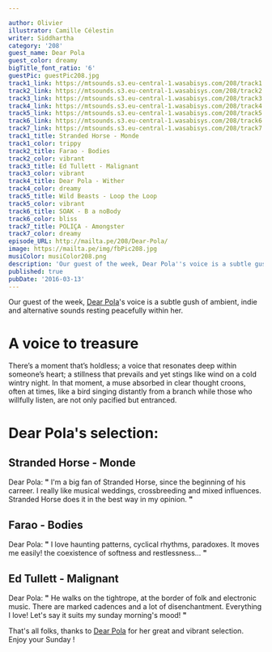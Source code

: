 ```yaml
---

author: Olivier
illustrator: Camille Célestin
writer: Siddhartha
category: '208'
guest_name: Dear Pola
guest_color: dreamy
bigTitle_font_ratio: '6'
guestPic: guestPic208.jpg
track1_link: https://mtsounds.s3.eu-central-1.wasabisys.com/208/track1.mp3
track2_link: https://mtsounds.s3.eu-central-1.wasabisys.com/208/track2.mp3
track3_link: https://mtsounds.s3.eu-central-1.wasabisys.com/208/track3.mp3
track4_link: https://mtsounds.s3.eu-central-1.wasabisys.com/208/track4.mp3
track5_link: https://mtsounds.s3.eu-central-1.wasabisys.com/208/track5.mp3
track6_link: https://mtsounds.s3.eu-central-1.wasabisys.com/208/track6.mp3
track7_link: https://mtsounds.s3.eu-central-1.wasabisys.com/208/track7.mp3
track1_title: Stranded Horse - Monde
track1_color: trippy
track2_title: Farao - Bodies
track2_color: vibrant
track3_title: Ed Tullett - Malignant
track3_color: vibrant
track4_title: Dear Pola - Wither
track4_color: dreamy
track5_title: Wild Beasts - Loop the Loop
track5_color: vibrant
track6_title: SOAK - B a noBody
track6_color: bliss
track7_title: POLIÇA - Amongster
track7_color: dreamy
episode_URL: http://mailta.pe/208/Dear-Pola/
image: https://mailta.pe/img/fbPic208.jpg
musiColor: musiColor208.png
description: 'Our guest of the week, Dear Pola''s voice is a subtle gush of ambient, indie and alternative sounds resting peacefully within her. '
published: true
pubDate: '2016-03-13'
---
```


Our guest of the week, [Dear Pola](https://dearpola.bandcamp.com/)'s voice is a subtle gush of ambient, indie and alternative sounds resting peacefully within her. 

# A voice to treasure

There’s a moment that’s holdless; a voice that resonates deep within someone’s heart; a stillness that prevails and yet stings like wind on a cold wintry night. In that moment, a muse absorbed in clear thought croons, often at times, like a bird singing distantly from a branch while those who willfully listen, are not only pacified but entranced. 
 
# Dear Pola's selection:

## Stranded Horse - Monde

Dear Pola: **"** I'm a big fan of Stranded Horse, since the beginning of his carreer. I really like musical weddings, crossbreeding and mixed influences. Stranded Horse does it in the best way in my opinion. **"** 

## Farao - Bodies

Dear Pola: **"** I love haunting patterns, cyclical rhythms, paradoxes. It moves me easily! the coexistence of softness and restlessness... **"** 

## Ed Tullett - Malignant

Dear Pola: **"** He walks on the tightrope, at the border of folk and electronic music. There are marked cadences and a lot of disenchantment. Everything I love! Let's say it suits my sunday morning's mood! **"** 



That's all folks, thanks to [Dear Pola](https://dearpola.bandcamp.com/) for her great and vibrant selection. Enjoy your Sunday !
